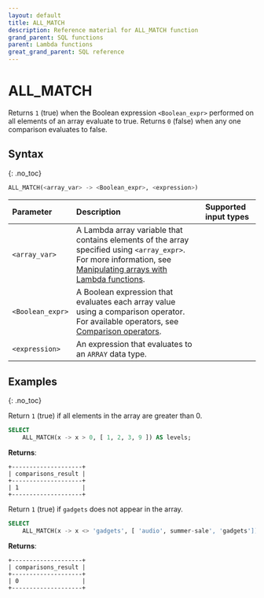 ```yaml
---
layout: default
title: ALL_MATCH
description: Reference material for ALL_MATCH function
grand_parent: SQL functions
parent: Lambda functions
great_grand_parent: SQL reference
---
```


# ALL_MATCH

Returns `1` (true) when the Boolean expression `<Boolean_expr>` performed on all elements of an array evaluate to true. Returns `0` (false) when any one comparison evaluates to false.

## Syntax
{: .no_toc}

```sql
ALL_MATCH(<array_var> -> <Boolean_expr>, <expression>)
```

| Parameter      | Description                                   | Supported input types | 
| :------------- |:--------------------------------------------- | :-----------| 
| `<array_var>`  | A Lambda array variable that contains elements of the array specified using `<array_expr>`. For more information, see [Manipulating arrays with Lambda functions](../../working-with-semi-structured-data/working-with-arrays.md#manipulating-arrays-with-lambda-functions). |
| `<Boolean_expr>` | A Boolean expression that evaluates each array value using a comparison operator. For available operators, see [Comparison operators](../../general-reference/operators.md#comparison). |
| `<expression>` | An expression that evaluates to an `ARRAY` data type. |

## Examples
{: .no_toc}

Return `1` (true) if all elements in the array are greater than 0.

```sql
SELECT
	ALL_MATCH(x -> x > 0, [ 1, 2, 3, 9 ]) AS levels;
```

**Returns**: 

```
+--------------------+
| comparisons_result |
+--------------------+
| 1                  |
+--------------------+
```

Return `1` (true) if `gadgets` does not appear in the array.

```sql
SELECT
	ALL_MATCH(x -> x <> 'gadgets', [ 'audio', summer-sale', 'gadgets']) AS comparisons_result;
```

**Returns**: 

```
+--------------------+
| comparisons_result |
+--------------------+
| 0                  |
+--------------------+
```